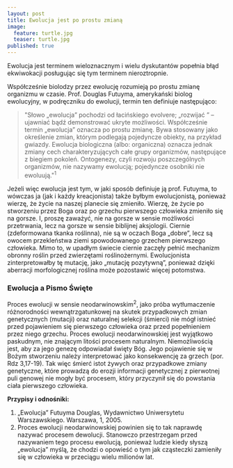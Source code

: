```yaml
---
layout: post
title: Ewolucja jest po prostu zmianą
image:
  feature: turtle.jpg
  teaser: turtle.jpg
published: true
---
```


Ewolucja jest terminem wieloznacznym i wielu dyskutantów popełnia błąd ekwiwokacji posługując się tym terminem nieroztropnie.

Współcześnie biolodzy przez ewolucję rozumieją po prostu zmianę organizmu w czasie. Prof. Douglas Futuyma, amerykański biolog ewolucyjny,  w podręczniku do ewolucji, termin ten definiuje następująco:

> "Słowo „ewolucja” pochodzi od łacińskiego evolvere; „rozwijać ” – ujawniać bądź demonstrować ukryte możliwości. Współcześnie termin „ewolucja” oznacza po prostu zmianę. Bywa stosowany jako określenie zmian, którym podlegają pojedyncze obiekty, na przykład gwiazdy. Ewolucja biologiczna (albo: organiczna) oznacza jednak zmiany cech charakteryzujących całe grupy organizmów, następujące z biegiem pokoleń. Ontogenezy, czyli rozwoju poszczególnych organizmów, nie nazywamy ewolucją; pojedyncze osobniki nie ewoluują."<sup>1</sup>

Jeżeli więc ewolucja jest tym, w jaki sposób definiuje ją prof. Futuyma, to wówczas ja (jak i każdy kreacjonista) także byłbym ewolucjonistą, ponieważ wierzę, że życie na naszej planecie się zmieniło. Wierzę, że życie po stworzeniu przez Boga oraz po grzechu pierwszego człowieka zmieniło się na gorsze. I, proszę zaważyć, nie na gorsze w sensie możliwości przetrwania, lecz na gorsze w sensie biblijnej aksjologii. Ciernie (zdeformowana tkanka roślinna), nie są w oczach Boga „dobre”, lecz są owocem przekleństwa ziemi spowodowanego grzechem pierwszego człowieka. Mimo to, w upadłym świecie ciernie zaczęły pełnić mechanizm obronny roślin przed zwierzętami roślinożernymi. Ewolucjonista zinterpretowałby tę mutację, jako „mutację pozytywną”, ponieważ dzięki aberracji morfologicznej roślina może pozostawić więcej potomstwa.

### Ewolucja a Pismo Święte

Proces ewolucji w sensie neodarwinowskim<sup>2</sup>, jako próba wytłumaczenie różnorodności wewnątrzgatunkowej na skutek przypadkowych zmian genetycznych (mutacji) oraz naturalnej selekcji (śmierci) nie mógł istnieć przed pojawieniem się pierwszego człowieka oraz przed popełnieniem przez niego grzechu. Proces ewolucji neodarwinowskiej jest wyjątkowo paskudnym, nie znającym litości procesem naturalnym. Niemożliwością jest, aby za jego genezę odpowiadał święty Bóg. Jego pojawienie się w Bożym stworzeniu należy interpretować jako konsekwencję za grzech (por. Rdz 3,17-19). Tak więc śmierć istot żywych oraz przypadkowe zmiany genetyczne, które prowadzą do erozji informacji genetycznej z pierwotnej puli genowej nie mogły być procesem, który przyczynił się do powstania ciała pierwszego człowieka.

**Przypisy i odnośniki:**

1. „Ewolucja” Futuyma Douglas, Wydawnictwo Uniwersytetu Warszawskiego. Warszawa, 1, 2005.
2. Proces ewolucji neodarwinowskiej powinien się to tak naprawdę nazywać procesem dewolucji. Stanowczo przestrzegam przed nazywaniem tego procesu ewolucją, ponieważ ludzie kiedy słyszą „ewolucja” myślą, że chodzi o opowieść o tym jak cząsteczki zamieniły się w człowieka w przeciągu wielu milionów lat.

